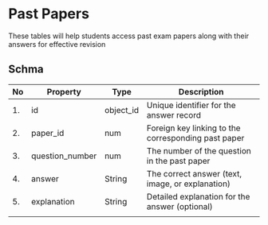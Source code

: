 # Past Papers

These tables will help students access past exam papers along with their answers for effective revision



## Schma



| No   | Property        | Type      | Description                                         |
| ---- | --------------- | --------- | --------------------------------------------------- |
| 1.   | id              | object_id | Unique identifier for the answer record             |
| 2.   | paper_id        | num       | Foreign key linking to the corresponding past paper |
| 3.   | question_number | num       | The number of the question in the past paper        |
| 4.   | answer          | String    | The correct answer (text, image, or explanation)    |
| 5.   | explanation     | String    | Detailed explanation for the answer (optional)      |
|      |                 |           |                                                     |

